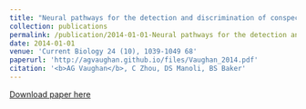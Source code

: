```yaml
---
title: "Neural pathways for the detection and discrimination of conspecific song in D. melanogaster (2014)"
collection: publications
permalink: /publication/2014-01-01-Neural pathways for the detection and discrimination of conspecific song in D. melanogaster
date: 2014-01-01
venue: 'Current Biology 24 (10), 1039-1049 68'
paperurl: 'http://agvaughan.github.io/files/Vaughan_2014.pdf'
citation: '<b>AG Vaughan</b>, C Zhou, DS Manoli, BS Baker'
---
```

[Download paper here](http://agvaughan.github.io/files/Vaughan_2014.pdf)
